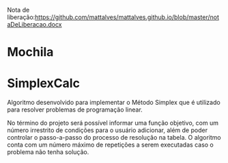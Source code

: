 Nota de liberação:https://github.com/mattalves/mattalves.github.io/blob/master/notaDeLiberacao.docx

# Mochila
# SimplexCalc

Algoritmo desenvolvido para implementar o Método Simplex que é utilizado para resolver problemas de programação linear.

No término do projeto será possível informar uma função objetivo, com um número irrestrito de condições para o usuário adicionar,
além de poder controlar o passo-a-passo do processo de resolução na tabela. O algoritmo conta com um número máximo de repetições
a serem executadas caso o problema não tenha solução.
